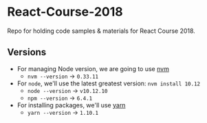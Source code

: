 # React-Course-2018

Repo for holding code samples &amp; materials for React Course 2018.

## Versions

* For managing Node version, we are going to use [nvm](https://github.com/creationix/nvm)
  * `nvm --version` -> `0.33.11`
* For `node`, we'll use the latest greatest version: `nvm install 10.12`
  * `node --version` -> `v10.12.10`
  * `npm --version` -> `6.4.1`
* For installing packages, we'll use [yarn](https://yarnpkg.com/lang/en/docs/install/)
  * `yarn --version` -> `1.10.1`
